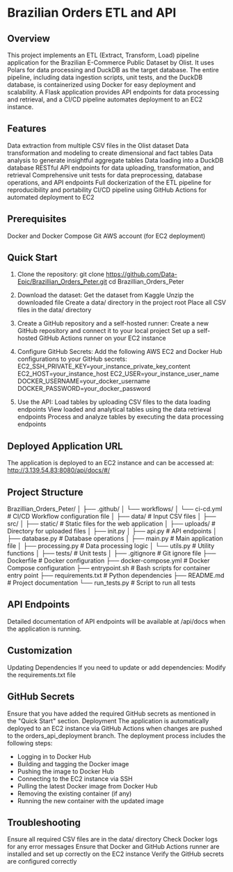# Brazilian Orders ETL and API

## Overview

This project implements an ETL (Extract, Transform, Load) pipeline application for the Brazilian E-Commerce Public Dataset by Olist. It uses Polars for data processing and DuckDB as the target database. The entire pipeline, including data ingestion scripts, unit tests, and the DuckDB database, is containerized using Docker for easy deployment and scalability. A Flask application provides API endpoints for data processing and retrieval, and a CI/CD pipeline automates deployment to an EC2 instance.

## Features

Data extraction from multiple CSV files in the Olist dataset
Data transformation and modeling to create dimensional and fact tables
Data analysis to generate insightful aggregate tables
Data loading into a DuckDB database
RESTful API endpoints for data uploading, transformation, and retrieval
Comprehensive unit tests for data preprocessing, database operations, and API endpoints
Full dockerization of the ETL pipeline for reproducibility and portability
CI/CD pipeline using GitHub Actions for automated deployment to EC2

## Prerequisites

Docker and Docker Compose
Git
AWS account (for EC2 deployment)

## Quick Start

1. Clone the repository:
git clone https://github.com/Data-Epic/Brazillian_Orders_Peter.git
cd Brazillian_Orders_Peter

2. Download the dataset:
Get the dataset from Kaggle
Unzip the downloaded file
Create a data/ directory in the project root
Place all CSV files in the data/ directory

3. Create a GitHub repository and a self-hosted runner:
Create a new GitHub repository and connect it to your local project
Set up a self-hosted GitHub Actions runner on your EC2 instance

4. Configure GitHub Secrets:
Add the following AWS EC2 and Docker Hub configurations to your GitHub secrets:
EC2_SSH_PRIVATE_KEY=your_instance_private_key_content
EC2_HOST=your_instance_host
EC2_USER=your_instance_user_name
DOCKER_USERNAME=your_docker_username
DOCKER_PASSWORD=your_docker_password

5. Use the API:
Load tables by uploading CSV files to the data loading endpoints
View loaded and analytical tables using the data retrieval endpoints
Process and analyze tables by executing the data processing endpoints

## Deployed Application URL

The application is deployed to an EC2 instance and can be accessed at: http://3.139.54.83:8080/api/docs/#/

## Project Structure

Brazillian_Orders_Peter/
│
├── .github/
│   └── workflows/
│       └── ci-cd.yml           # CI/CD Workflow configuration file
│
├── data/                       # Input CSV files
│
├── src/
│   ├── static/                 # Static files for the web application
│   ├── uploads/                # Directory for uploaded files
│   ├── init.py
│   ├── api.py                  # API endpoints
│   ├── database.py             # Database operations
│   ├── main.py                 # Main application file
│   ├── processing.py           # Data processing logic
│   └── utils.py                # Utility functions
│
├── tests/                      # Unit tests
│
├── .gitignore                  # Git ignore file
├── Dockerfile                  # Docker configuration
├── docker-compose.yml          # Docker Compose configuration
├── entrypoint.sh               # Bash scripts for container entry point
├── requirements.txt            # Python dependencies
├── README.md                   # Project documentation
└── run_tests.py                # Script to run all tests

## API Endpoints

Detailed documentation of API endpoints will be available at /api/docs when the application is running.

## Customization

Updating Dependencies
If you need to update or add dependencies:
Modify the requirements.txt file

## GitHub Secrets

Ensure that you have added the required GitHub secrets as mentioned in the "Quick Start" section.
Deployment
The application is automatically deployed to an EC2 instance via GitHub Actions when changes are pushed to the orders_api_deployment branch. The deployment process includes the following steps:

- Logging in to Docker Hub
- Building and tagging the Docker image
- Pushing the image to Docker Hub
- Connecting to the EC2 instance via SSH
- Pulling the latest Docker image from Docker Hub
- Removing the existing container (if any)
- Running the new container with the updated image

## Troubleshooting

Ensure all required CSV files are in the data/ directory
Check Docker logs for any error messages
Ensure that Docker and GitHub Actions runner are installed and set up correctly on the EC2 instance
Verify the GitHub secrets are configured correctly
